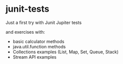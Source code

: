 # junit-tests

Just a first try with Junit Jupiter tests

and exercises with:

- basic calculator methods
- java.util.function methods
- Collections examples (List, Map, Set, Queue, Stack)
- Stream API examples
